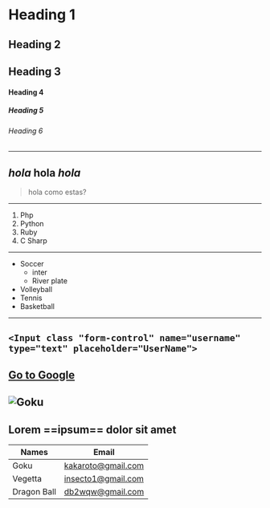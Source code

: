 # Heading    1
## Heading 2
## Heading 3
#### Heading 4
##### Heading 5
###### Heading 6
---
*hola* **hola** ***hola***
---
> hola como estas?
---
1. Php
2. Python
3. Ruby
4. C Sharp
---
- Soccer
  - inter
  - River plate 
- Volleyball
- Tennis 
- Basketball
---
`<Input class "form-control" name="username" type="text" placeholder="UserName">`
---
[Go to Google](https://www.google.com/?hl=es)
---
![Goku](https://areajugones.sport.es/wp-content/uploads/2017/10/UtraInstintoDragonBall.jpg)
---
Lorem ==ipsum== dolor sit amet
---
| Names | Email |
| ----------- | ----------- |
| Goku | kakaroto@gmail.com
| Vegetta | insecto1@gmail.com
| Dragon Ball | db2wqw@gmail.com

